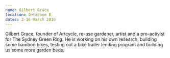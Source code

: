 ```yaml
---
name: Gilbert Grace 
location: Getaroom B
dates: 2-16 March 2016
---
```


Gilbert Grace, founder of Artcycle, re-use gardener, artist and a pro-activist for The Sydney Green Ring. He is working on his own research, building some bamboo bikes, testing out a bike trailer lending program and building us some more garden beds.